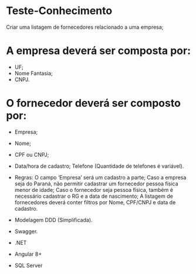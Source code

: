 # Teste-Conhecimento
Criar uma listagem de fornecedores relacionado a uma empresa; 
# A empresa deverá ser composta por: 
* UF; 
* Nome Fantasia; 
* CNPJ. 
# O fornecedor deverá ser composto por: 
* Empresa; 
* Nome; 
* CPF ou CNPJ; 
* Data/hora de cadastro; Telefone (Quantidade de telefones é variável). 

* Regras: O campo ‘Empresa’ será um cadastro a parte; Caso a empresa seja do Paraná, não permitir cadastrar um fornecedor pessoa física menor de idade; Caso o fornecedor seja pessoa física, também é necessário cadastrar o RG e a data de nascimento; A listagem de fornecedores deverá conter filtros por Nome, CPF/CNPJ e data de cadastro.

* Modelagem DDD (Simplificada).
* Swagger.
* .NET
* Angular 8+
* SQL Server
